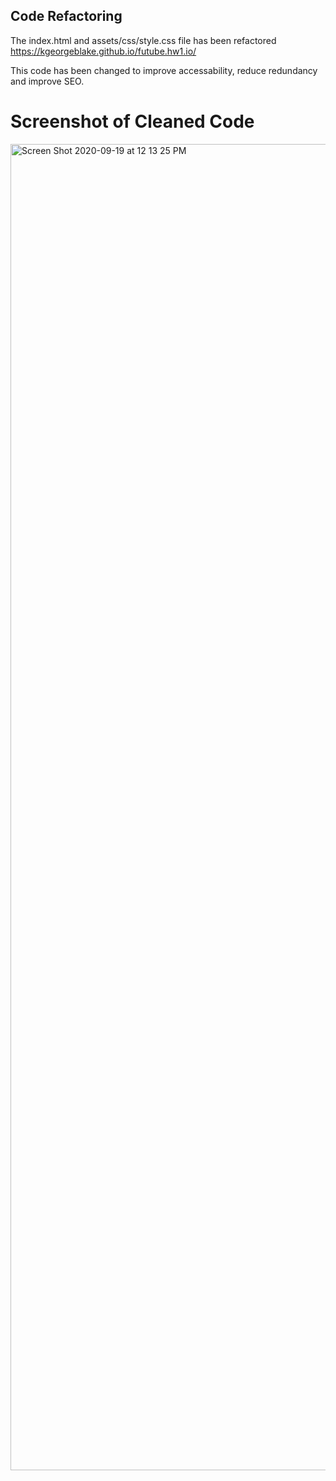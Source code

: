 ## Code Refactoring

The index.html and assets/css/style.css file has been refactored
 https://kgeorgeblake.github.io/futube.hw1.io/

This code has been changed to improve accessability, reduce redundancy and improve SEO. 


# Screenshot of Cleaned Code

<img width="2122" alt="Screen Shot 2020-09-19 at 12 13 25 PM" src="https://user-images.githubusercontent.com/64648897/93671504-92d67c80-fa71-11ea-92e8-3784c3c12fd7.png">

